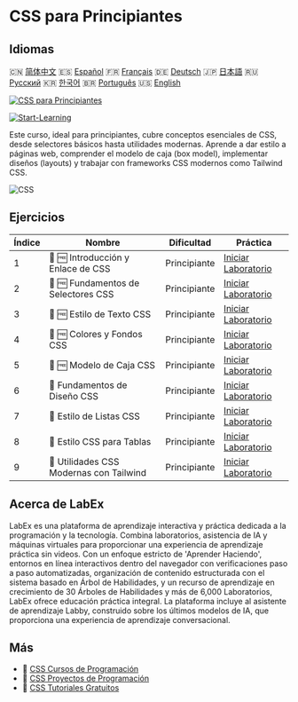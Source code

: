 # CSS para Principiantes

## Idiomas

🇨🇳 [简体中文](README_zh.md) 🇪🇸 [Español](README_es.md) 🇫🇷 [Français](README_fr.md) 🇩🇪 [Deutsch](README_de.md) 🇯🇵 [日本語](README_ja.md) 🇷🇺 [Русский](README_ru.md) 🇰🇷 [한국어](README_ko.md) 🇧🇷 [Português](README_pt.md) 🇺🇸 [English](README.md) 

[![CSS para Principiantes](https://cover-creator.labex.io/css-for-beginners.png?lang=es)](https://labex.io/es/courses/css-for-beginners)

[![Start-Learning](https://img.shields.io/badge/Start-Learning-whitesmoke?style=for-the-badge)](https://labex.io/es/courses/css-for-beginners)

Este curso, ideal para principiantes, cubre conceptos esenciales de CSS, desde selectores básicos hasta utilidades modernas. Aprende a dar estilo a páginas web, comprender el modelo de caja (box model), implementar diseños (layouts) y trabajar con frameworks CSS modernos como Tailwind CSS.

![CSS](https://img.shields.io/badge/CSS-whitesmoke?style=for-the-badge&logo=css)


## Ejercicios

|   Índice | Nombre                                   | Dificultad   | Práctica                                                                                                                      |
|----------|------------------------------------------|--------------|-------------------------------------------------------------------------------------------------------------------------------|
|        1 | 📖 🆓 Introducción y Enlace de CSS       | Principiante | <a target='_blank' href='https://labex.io/es/tutorials/css-css-introduction-and-linking-598030'>Iniciar Laboratorio</a>       |
|        2 | 📖 🆓 Fundamentos de Selectores CSS      | Principiante | <a target='_blank' href='https://labex.io/es/tutorials/css-css-selectors-basics-598033'>Iniciar Laboratorio</a>               |
|        3 | 📖 🆓 Estilo de Texto CSS                | Principiante | <a target='_blank' href='https://labex.io/es/tutorials/css-css-text-styling-598036'>Iniciar Laboratorio</a>                   |
|        4 | 📖 🆓 Colores y Fondos CSS               | Principiante | <a target='_blank' href='https://labex.io/es/tutorials/css-css-colors-and-backgrounds-598029'>Iniciar Laboratorio</a>         |
|        5 | 📖 🆓 Modelo de Caja CSS                 | Principiante | <a target='_blank' href='https://labex.io/es/tutorials/css-css-box-model-598028'>Iniciar Laboratorio</a>                      |
|        6 | 📖  Fundamentos de Diseño CSS            | Principiante | <a target='_blank' href='https://labex.io/es/tutorials/css-css-layout-basics-598031'>Iniciar Laboratorio</a>                  |
|        7 | 📖  Estilo de Listas CSS                 | Principiante | <a target='_blank' href='https://labex.io/es/tutorials/css-css-styling-lists-598034'>Iniciar Laboratorio</a>                  |
|        8 | 📖  Estilo CSS para Tablas               | Principiante | <a target='_blank' href='https://labex.io/es/tutorials/css-css-styling-tables-598035'>Iniciar Laboratorio</a>                 |
|        9 | 📖  Utilidades CSS Modernas con Tailwind | Principiante | <a target='_blank' href='https://labex.io/es/tutorials/css-css-modern-utilities-with-tailwind-598032'>Iniciar Laboratorio</a> |

## Acerca de LabEx

LabEx es una plataforma de aprendizaje interactiva y práctica dedicada a la programación y la tecnología. Combina laboratorios, asistencia de IA y máquinas virtuales para proporcionar una experiencia de aprendizaje práctica sin videos. Con un enfoque estricto de 'Aprender Haciendo', entornos en línea interactivos dentro del navegador con verificaciones paso a paso automatizadas, organización de contenido estructurada con el sistema basado en Árbol de Habilidades, y un recurso de aprendizaje en crecimiento de 30 Árboles de Habilidades y más de 6,000 Laboratorios, LabEx ofrece educación práctica integral. La plataforma incluye al asistente de aprendizaje Labby, construido sobre los últimos modelos de IA, que proporciona una experiencia de aprendizaje conversacional.

## Más

- 🔗 [CSS Cursos de Programación](https://github.com/labex-labs/awesome-programming-courses)
- 🔗 [CSS Proyectos de Programación](https://github.com/labex-labs/awesome-programming-projects)
- 🔗 [CSS Tutoriales Gratuitos](https://github.com/labex-labs/css-free-tutorials)

